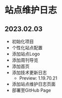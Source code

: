 # 站点维护日志
## 2023.02.03
- 初始化项目
- 个性化站点配置
- 添加站点Logo
- 添加周刊导览
- 添加首页
- 添加技术更新日志
  - Preview: 1.19.70.21
- 添加站点维护日志页面
- 部署至GitHub Page